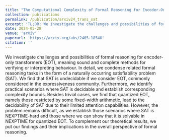 ```yaml
---
title: "The Computational Complexity of Formal Reasoning for Encoder-Only Transformers"
collection: publications
permalink: /publication/arxiv24_trans_sat
excerpt: 'TL;DR: We investigate the challenges and possibilities of formal reasoning for encoder-only transformers (EOT) by examining their satisfiability problem (SAT). We find SAT is undecidable for general EOT but identify decidable and NEXPTIME-hard scenarios for quantized EOT, highlighting the complexity of these cases.'
date: 2024-05-28
venue: 'arXiv'
paperurl: 'https://arxiv.org/abs/2405.18548'
citation: ''
---
```


We investigate challenges and possibilities of formal reasoning for encoder-only transformers (EOT), meaning sound and complete methods for verifying or interpreting behaviour. In detail, we condense related formal reasoning tasks in the form of a naturally occurring satisfiability problem (SAT). We find that SAT is undecidable if we consider EOT, commonly considered in the expressiveness community. Furthermore, we identify practical scenarios where SAT is decidable and establish corresponding complexity bounds. Besides trivial cases, we find that quantized EOT, namely those restricted by some fixed-width arithmetic, lead to the decidability of SAT due to their limited attention capabilities. However, the problem remains difficult, as we establish those scenarios where SAT is NEXPTIME-hard and those where we can show that it is solvable in NEXPTIME for quantized EOT. To complement our theoretical results, we put our findings and their implications in the overall perspective of formal reasoning.


